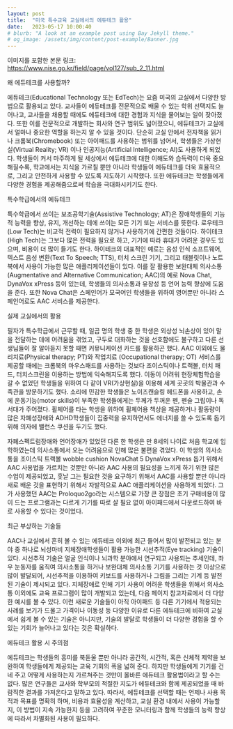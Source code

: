 ```yaml
---
layout: post
title:  "미국 특수교육 교실에서의 에듀테크 활용"
date:   2023-05-17 10:00:40
# blurb: "A look at an example post using Bay Jekyll theme."
# og_image: /assets/img/content/post-example/Banner.jpg
---
```


이미지를 포함한 본문 링크: https://www.nise.go.kr/field/page/vol127/sub_2_11.html 

왜 에듀테크를 사용할까?
<p>
에듀테크(Educational Technology 또는 EdTech)는 요즘 미국의 교실에서 다양한 방법으로 활용되고 있다. 교사들이 에듀테크를 전문적으로 배울 수 있는 학위 선택지도 늘어나고, 교사들을 채용할 때에도 에듀테크에 대한 경험과 지식을 물어보는 일이 잦아졌다. 또한 이를 전문적으로 개발하는 회사와 연구 범위도 넓어졌으니, 에듀테크가 교실에서 얼마나 중요한 역할을 하는지 알 수 있을 것이다. 단순히 교실 안에서 전자책을 읽거나 크롬북(Chromebook) 또는 아이패드를 사용하는 범위를 넘어서, 학생들은 가상현실(Virtual Reality; VR) 이나 인공지능(Artificial Intelligence; AI)도 사용하게 되었다. 학생들이 커서 마주하게 될 세상에서 에듀테크에 대한 이해도와 습득력이 더욱 중요해질수록, 학교에서는 지식을 가르칠 뿐만 아니라 학생들이 에듀테크를 더욱 효율적으로, 그리고 안전하게 사용할 수 있도록 지도하기 시작했다. 또한 에듀테크는 학생들에게 다양한 경험을 제공해줌으로써 학습을 극대화시키기도 한다.
</p>
<p>
특수학급에서의 에듀테크
</p>
<p>
특수학급에서 쓰이는 보조공학기술(Assistive Technology; AT)은 장애학생들의 기능적 능력을 향상, 유지, 개선하는 데에 쓰이는 모든 기기 또는 서비스를 뜻한다. 로우테크(Low Tech)는 비교적 전력이 필요하지 않거나 사용하기에 간편한 것들이다. 하이테크 (High Tech)는 그보다 많은 전력을 필요로 하고, 기기에 따라 휴대가 어려운 경우도 있으며, 비용이 더 많이 들기도 한다. 하이테크의 대표적인 예로는 음성 인식 소프트웨어, 텍스트 음성 변환(Text To Speech; TTS), 터치 스크린 기기, 그리고 태블릿이나 노트북에서 사용이 가능한 많은 애플리케이션들이 있다. 이를 잘 활용한 보완대체 의사소통(Augmentative and Alternative Communication; AAC)의 예로 Nova Chat, DynaVox xPress 등이 있는데, 학생들의 의사소통과 유창성 등 언어 능력 향상에 도움을 준다. 또한 Nova Chat은 스페인어가 모국어인 학생들을 위하여 영어뿐만 아니라 스페인어로도 AAC 서비스를 제공한다.
</p>
<p>
실제 교실에서의 활용
</p>
<p>
필자가 특수학급에서 근무할 때, 일곱 명의 학생 중 한 학생은 외상성 뇌손상이 있어 말을 전달하는 데에 어려움을 겪었고, 구두로 대화하는 것을 선호함에도 불구하고 다른 선생님들이 잘 알아듣지 못할 때면 커뮤니케이션 카드를 활용하곤 했다. AAC 이외에도 물리치료(Physical therapy; PT)와 작업치료 (Occupational therapy; OT) 서비스를 제공할 때에는 크롬북의 마우스패드를 사용하는 것보다 조이스틱이나 트랙볼, 터치 패드, 터치스크린을 이용하는 방법에 익숙해지도록 했다.
이동이 어려워 현장체험학습을 갈 수 없었던 학생들을 위하여 다 같이 VR(가상현실)을 이용해 세계 곳곳의 박물관과 수족관을 방문하기도 했다. 소리에 민감한 학생들은 노이즈캔슬링 헤드폰을 사용하고, 손에 운동기능(motor skills)이 부족한 학생들에게는 두께가 두꺼운 펜, 펜슬 그립이나 독서대가 주어졌다. 휠체어를 타는 학생을 위하여 휠체어용 책상을 제공하거나 활동량이 많은 자폐성장애와 ADHD학생들이 집중력을 유지하면서도 에너지를 쓸 수 있도록 돕기 위해 의자에 밸런스 쿠션을 두기도 했다.
</p>
<p>
자폐스펙트럼장애와 언어장애가 있었던 다른 한 학생은 만 8세의 나이로 처음 학교에 입학하였는데 의사소통에서 오는 어려움으로 인해 많은 불편을 겪었다. 이 학생의 의사소통을 조이스틱 트랙볼 wobble cushion NovaChat 5 DynaVox xPress 돕기 위해서 AAC 사용법을 가르치는 것뿐만 아니라 AAC 사용의 필요성을 느끼게 하기 위한 많은 수업이 제공되었고, 훗날 그는 필요한 것을 요구하기 위해서 AAC를 사용할 뿐만 아니라 새로 배운 것을 표현하기 위해서 자발적으로 AAC 애플리케이션을 사용하게 되었다. 그가 사용했던 AAC는 Proloquo2go라는 시스템으로 가장 큰 장점은 초기 구매비용이 많이 드는 프로그램과는 다르게 기기를 따로 살 필요 없이 아이패드에서 다운로드하여 바로 사용할 수 있다는 것이었다.
</p>
<p>
최근 부상하는 기술들
</p>
<p>
AAC나 교실에서 흔히 볼 수 있는 에듀테크 이외에 최근 들어서 많이 발전되고 있는 분야 중 하나로 뇌성마비 지체장애학생들이 활용 가능한 시선추적(Eye tracking) 기술이 있다. 시선추적 기술은 얼굴 인식이나 뇌과학 분야에서 연구되고 사용되는 추세인데, 좌우 눈동자를 움직여 의사소통을 하거나 보완대체 의사소통 기기를 사용하는 것 이상으로 많이 발달되어, 시선추적을 이용하여 키보드를 사용하거나 그림을 그리는 기계 등 발전된 기술이 제시되고 있다. 지체장애로 인해 기기 사용이 어려운 학생들을 위해서 의사소통 이외에도 교육 프로그램이 많이 개발되고 있는데, 다음 페이지 참고자료에서 더 다양한 예시를 볼 수 있다.
이런 새로운 기술들이 아직 아이패드 등 다른 기기에서 적용되는 사례를 보기가 드물고 가격이나 이동성 등 다양한 이유로 다른 에듀테크에 비하여 교실에서 쉽게 볼 수 있는 기술은 아니지만, 기술의 발달로 학생들이 더 다양한 경험을 할 수 있는 기회가 늘어나고 있다는 것은 확실하다.
</p>
<p>
에듀테크 활용 시 주의점
</p>
<p>
에듀테크는 학생들의 흥미를 북돋울 뿐만 아니라 공간적, 시간적, 혹은 신체적 제약을 보완하여 학생들에게 제공되는 교육 기회의 폭을 넓혀 준다. 하지만 학생들에게 기기를 건네 주고 어떻게 사용하는지 가르쳐주는 것만이 올바른 에듀테크 활용법이라고 할 수는 없다. 많은 연구들은 교사와 학부모의 적절한 지도가 에듀테크와 함께 제공되었을 때 바람직한 결과를 가져온다고 말하고 있다. 따라서, 에듀테크를 선택할 때는 언제나 사용 목적과 목표를 명확히 하며, 비용과 효율성을 계산하고, 교실 환경 내에서 사용이 가능할지, 이 방법이 지속 가능한지 등을 고려하여 꾸준한 모니터링과 함께 학생들의 능력 향상에 따라서 차별화된 사용이 필요하다.